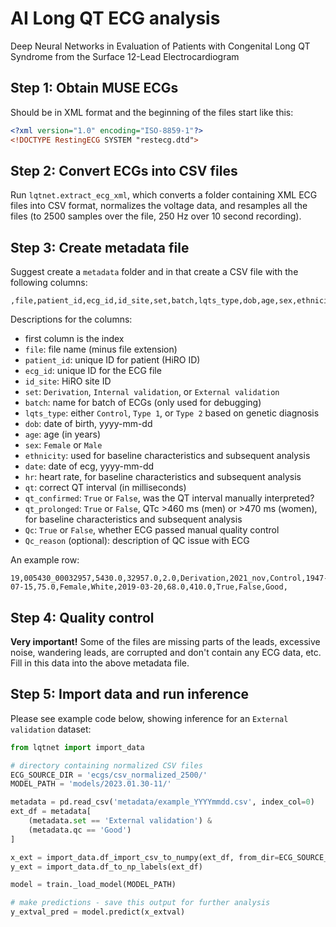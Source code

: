 # AI Long QT ECG analysis
Deep Neural Networks in Evaluation of Patients with Congenital Long QT Syndrome from the Surface 12-Lead Electrocardiogram

## Step 1: Obtain MUSE ECGs

Should be in XML format and the beginning of the files start like this:

```xml
<?xml version="1.0" encoding="ISO-8859-1"?>
<!DOCTYPE RestingECG SYSTEM "restecg.dtd">
```

## Step 2: Convert ECGs into CSV files

Run `lqtnet.extract_ecg_xml`, which converts a folder containing XML ECG files into CSV format, normalizes the voltage data, and resamples all the files (to 2500 samples over the file, 250 Hz over 10 second recording). 

## Step 3: Create metadata file

Suggest create a `metadata` folder and in that create a CSV file with the following columns:

```csv
,file,patient_id,ecg_id,id_site,set,batch,lqts_type,dob,age,sex,ethnicity,date,hr,qt,qt_confirmed,qt_prolonged,Qc,Qc_reason
```

Descriptions for the columns:
- first column is the index
- `file`: file name (minus file extension)
- `patient_id`: unique ID for patient (HiRO ID)
- `ecg_id`: unique ID for the ECG file
- `id_site`: HiRO site ID
- `set`: `Derivation`, `Internal validation`, or `External validation`
- `batch`: name for batch of ECGs (only used for debugging)
- `lqts_type`: either `Control`, `Type 1`, or `Type 2` based on genetic diagnosis
- `dob`: date of birth, yyyy-mm-dd
- `age`: age (in years)
- `sex`: `Female` or `Male`
- `ethnicity`: used for baseline characteristics and subsequent analysis
- `date`: date of ecg, yyyy-mm-dd
- `hr`: heart rate, for baseline characteristics and subsequent analysis
- `qt`: correct QT interval (in milliseconds)
- `qt_confirmed`: `True` or `False`, was the QT interval manually interpreted?
- `qt_prolonged`: `True` or `False`, QTc >460 ms (men) or >470 ms (women), for baseline characteristics and subsequent analysis
- `Qc`: `True` or `False`, whether ECG passed manual quality control
- `Qc_reason` (optional): description of QC issue with ECG

An example row:
```csv
19,005430_00032957,5430.0,32957.0,2.0,Derivation,2021_nov,Control,1947-07-15,75.0,Female,White,2019-03-20,68.0,410.0,True,False,Good,
```

## Step 4: Quality control

**Very important!** Some of the files are missing parts of the leads, excessive noise, wandering leads, are corrupted and don't contain any ECG data, etc. Fill in this data into the above metadata file.

## Step 5: Import data and run inference

Please see example code below, showing inference for an `External validation` dataset:

```python
from lqtnet import import_data

# directory containing normalized CSV files
ECG_SOURCE_DIR = 'ecgs/csv_normalized_2500/'
MODEL_PATH = 'models/2023.01.30-11/'

metadata = pd.read_csv('metadata/example_YYYYmmdd.csv', index_col=0)
ext_df = metadata[
    (metadata.set == 'External validation') &
    (metadata.qc == 'Good')
]

x_ext = import_data.df_import_csv_to_numpy(ext_df, from_dir=ECG_SOURCE_DIR)
y_ext = import_data.df_to_np_labels(ext_df)

model = train._load_model(MODEL_PATH)

# make predictions - save this output for further analysis
y_extval_pred = model.predict(x_extval)
```
